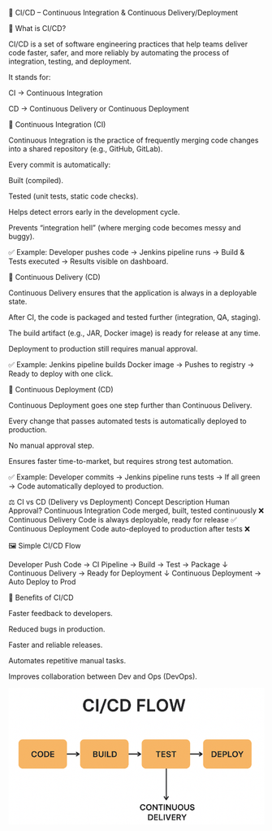 🚀 CI/CD – Continuous Integration & Continuous Delivery/Deployment

📌 What is CI/CD?

CI/CD is a set of software engineering practices that help teams deliver code faster, safer, and more reliably by automating the process of integration, testing, and deployment.

It stands for:

CI → Continuous Integration

CD → Continuous Delivery or Continuous Deployment

🔹 Continuous Integration (CI)

Continuous Integration is the practice of frequently merging code changes into a shared repository (e.g., GitHub, GitLab).

Every commit is automatically:

Built (compiled).

Tested (unit tests, static code checks).

Helps detect errors early in the development cycle.

Prevents “integration hell” (where merging code becomes messy and buggy).

✅ Example: Developer pushes code → Jenkins pipeline runs → Build & Tests executed → Results visible on dashboard.

🔹 Continuous Delivery (CD)

Continuous Delivery ensures that the application is always in a deployable state.

After CI, the code is packaged and tested further (integration, QA, staging).

The build artifact (e.g., JAR, Docker image) is ready for release at any time.

Deployment to production still requires manual approval.

✅ Example: Jenkins pipeline builds Docker image → Pushes to registry → Ready to deploy with one click.

🔹 Continuous Deployment (CD)

Continuous Deployment goes one step further than Continuous Delivery.

Every change that passes automated tests is automatically deployed to production.

No manual approval step.

Ensures faster time-to-market, but requires strong test automation.

✅ Example: Developer commits → Jenkins pipeline runs tests → If all green → Code automatically deployed to production.

⚖️ CI vs CD (Delivery vs Deployment)
Concept	Description	Human Approval?
Continuous Integration	Code merged, built, tested continuously	❌
Continuous Delivery	Code is always deployable, ready for release	✅
Continuous Deployment	Code auto-deployed to production after tests	❌

🖼️ Simple CI/CD Flow

Developer Push Code → CI Pipeline → Build → Test → Package 
                        ↓
              Continuous Delivery → Ready for Deployment 
                        ↓
             Continuous Deployment → Auto Deploy to Prod

🎯 Benefits of CI/CD

Faster feedback to developers.

Reduced bugs in production.

Faster and reliable releases.

Automates repetitive manual tasks.

Improves collaboration between Dev and Ops (DevOps).

![alt text](image.png)